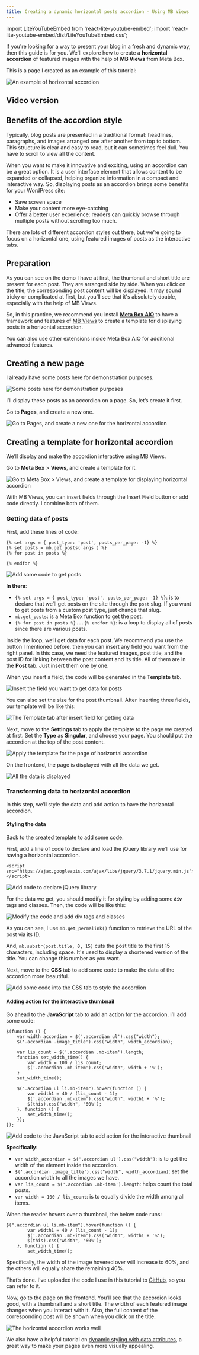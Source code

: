 ```yaml
---
title: Creating a dynamic horizontal posts accordion - Using MB Views
---
```

import LiteYouTubeEmbed from 'react-lite-youtube-embed';
import 'react-lite-youtube-embed/dist/LiteYouTubeEmbed.css';

If you're looking for a way to present your blog in a fresh and dynamic way, then this guide is for you. We'll explore how to create a **horizontal accordion** of featured images with the help of **MB Views** from Meta Box.

This is a page I created as an example of this tutorial:

![An example of horizontal accordion](https://i0.wp.com/images.elightup.com/meta-box/blog/horizontal-accordion/horizontal_accordion.gif)

## Video version

<LiteYouTubeEmbed id='0TP0OE1nYe4'/>

## Benefits of the accordion style

Typically, blog posts are presented in a traditional format: headlines, paragraphs, and images arranged one after another from top to bottom. This structure is clear and easy to read, but it can sometimes feel dull. You have to scroll to view all the content.

When you want to make it innovative and exciting, using an accordion can be a great option. It is a user interface element that allows content to be expanded or collapsed, helping organize information in a compact and interactive way. So, displaying posts as an accordion brings some benefits for your WordPress site:

* Save screen space
* Make your content more eye-catching
* Offer a better user experience: readers can quickly browse through multiple posts without scrolling too much.

There are lots of different accordion styles out there, but we’re going to focus on a horizontal one, using featured images of posts as the interactive tabs.

## Preparation

As you can see on the demo I have at first, the thumbnail and short title are present for each post. They are arranged side by side. When you click on the title, the corresponding post content will be displayed. It may sound tricky or complicated at first, but you'll see that it's absolutely doable, especially with the help of MB Views.

So, in this practice, we recommend you install [**Meta Box AIO**](https://metabox.io/aio/) to have a framework and features of [MB Views](https://metabox.io/plugins/mb-views/) to create a template for displaying posts in a horizontal accordion.

You can also use other extensions inside Meta Box AIO for additional advanced features. 

## Creating a new page

I already have some posts here for demonstration purposes.

![Some posts here for demonstration purposes](https://i0.wp.com/images.elightup.com/meta-box/blog/horizontal-accordion/example-of-posts.png)

I’ll display these posts as an accordion on a page. So, let’s create it first.

Go to **Pages**, and create a new one.

![Go to Pages, and create a new one for the horizontal accordion](https://i0.wp.com/images.elightup.com/meta-box/blog/horizontal-accordion/create-new-page.png)

## Creating a template for horizontal accordion

We’ll display and make the accordion interactive using MB Views.

Go to **Meta Box** > **Views**, and create a template for it.

![Go to Meta Box > Views, and create a template for displaying horizontal accordion](https://i0.wp.com/images.elightup.com/meta-box/blog/horizontal-accordion/create-new-view.png)

With MB Views, you can insert fields through the Insert Field button or add code directly. I combine both of them.

### Getting data of posts

First, add these lines of code:

```
{% set args = { post_type: 'post', posts_per_page: -1} %}
{% set posts = mb.get_posts( args ) %}
{% for post in posts %}

{% endfor %}
```

![Add some code to get posts](https://i0.wp.com/images.elightup.com/meta-box/blog/horizontal-accordion/get-posts.png)

**In there**:

* `{% set args = { post_type: 'post', posts_per_page: -1} %}`: is to declare that we’ll get posts on the site through the `post` slug. If you want to get posts from a custom post type, just change that slug.
* `mb.get_posts`: is a Meta Box function to get the post.
* `{% for post in posts %}...{% endfor %}`: is a loop to display all of posts since there are various posts.

Inside the loop, we’ll get data for each post. We recommend you use the button I mentioned before, then you can insert any field you want from the right panel. In this case, we need the featured images, post title, and the post ID for linking between the post content and its title. All of them are in the **Post** tab. Just insert them one by one. 

When you insert a field, the code will be generated in the **Template** tab.

![Insert the field you want to get data for posts](https://i0.wp.com/images.elightup.com/meta-box/blog/horizontal-accordion/insert-field.png)

You can also set the size for the post thumbnail. After inserting three fields, our template will be like this:

![The Template tab after insert field for getting data](https://i0.wp.com/images.elightup.com/meta-box/blog/horizontal-accordion/insert-all-needed-field.png)

Next, move to the **Settings** tab to apply the template to the page we created at first. Set the **Type** as **Singular**, and choose your page. You should put the accordion at the top of the post content.

![Apply the template for the page of horizontal accordion](https://i0.wp.com/images.elightup.com/meta-box/blog/horizontal-accordion/setting-template.png)

On the frontend, the page is displayed with all the data we get.

![All the data is displayed](https://i0.wp.com/images.elightup.com/meta-box/blog/horizontal-accordion/data-display.png)

### Transforming data to horizontal accordion

In this step, we’ll style the data and add action to have the horizontal accordion.

#### Styling the data

Back to the created template to add some code. 

First, add a line of code to declare and load the jQuery library we’ll use for having a horizontal accordion.

```
<script src="https://ajax.googleapis.com/ajax/libs/jquery/3.7.1/jquery.min.js"></script>
```

![Add code to declare jQuery library](https://i0.wp.com/images.elightup.com/meta-box/blog/horizontal-accordion/add-jquery-library.png)

For the data we get, you should modify it for styling by adding some **`div`** tags and classes. Then, the code will be like this:

![Modify the code and add div tags and classes](https://i0.wp.com/images.elightup.com/meta-box/blog/horizontal-accordion/modify-code.png)

As you can see, I use `mb.get_permalink()` function to retrieve the URL of the post via its ID.

And, `mb.substr(post.title, 0, 15)` cuts the post title to the first 15 characters, including space. It's used to display a shortened version of the title. You can change this number as you want. 

Next, move to the **CSS** tab to add some code to make the data of the accordion more beautiful.

![Add some code into the CSS tab to style the accordion](https://i0.wp.com/images.elightup.com/meta-box/blog/horizontal-accordion/add-css.png)

#### Adding action for the interactive thumbnail

Go ahead to the **JavaScript** tab to add an action for the accordion. I’ll add some code:

```
$(function () {
    var width_accordian = $('.accordian ul').css("width");
    $('.accordian .image_title').css("width", width_accordian);

    var lis_count = $('.accordian .mb-item').length;
    function set_width_time() {
        var width = 100 / lis_count;
        $('.accordian .mb-item').css("width", width + '%');
    }
    set_width_time();

    $(".accordian ul li.mb-item").hover(function () {
        var width1 = 40 / (lis_count - 1);
        $('.accordian .mb-item').css("width", width1 + '%');
        $(this).css("width", '60%');
    }, function () {
        set_width_time();
    });
});
```

![Add code to the JavaScript tab to add action for the interactive thumbnail](https://i0.wp.com/images.elightup.com/meta-box/blog/horizontal-accordion/add-javascript-horizontal-accordion.png)

**Specifically**: 

* `var width_accordian = $('.accordian ul').css("width")`: is to get the width of the element inside the accordion.
* `$('.accordian .image_title').css("width", width_accordian)`: set the accordion width to all the images we have.
* `var lis_count = $('.accordian .mb-item').length`: helps count the total posts.
* `var width = 100 / lis_count`: is to equally divide the width among all items.

When the reader hovers over a thumbnail, the below code runs:

```
$(".accordian ul li.mb-item").hover(function () {
        var width1 = 40 / (lis_count - 1);
        $('.accordian .mb-item').css("width", width1 + '%');
        $(this).css("width", '60%');
    }, function () {
        set_width_time();
```

Specifically, the width of the image hovered over will increase to 60%, and the others will equally share the remaining 40%.

That’s done. I’ve uploaded the code I use in this tutorial to [GitHub](https://github.com/wpmetabox/tutorials/tree/master/horizontal-posts-accordion), so you can refer to it.

Now, go to the page on the frontend. You’ll see that the accordion looks good, with a thumbnail and a short title. The width of each featured image changes when you interact with it. Also, the full content of the corresponding post will be shown when you click on the title.

![The horizontal accordion works well](https://i0.wp.com/images.elightup.com/meta-box/blog/horizontal-accordion/horizontal_accordion.gif)

We also have a helpful tutorial on [dynamic styling with data attributes](https://metabox.io/dynamic-styling-using-data-attributes/), a great way to make your pages even more visually appealing.
